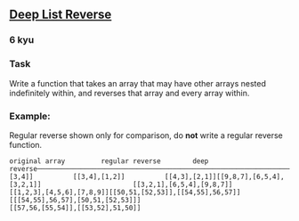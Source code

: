 <h2><a href=https://www.codewars.com/kata/5786f020e55533ebb7000153/train/javascript target="_blank">Deep List Reverse</a></h2><h3>6 kyu</h3><h3 id="task">Task</h3><p>Write a function that takes an array that may have other arrays nested indefinitely within, and reverses that array and every array within.</p><h3 id="example">Example:</h3><p>Regular reverse shown only for comparison, do <strong>not</strong> write a regular reverse function.</p><pre><code class="language-c"><span class="cm-variable">original</span> <span class="cm-variable">array</span>         <span class="cm-variable">regular</span> <span class="cm-variable">reverse</span>        <span class="cm-variable">deep</span> <span class="cm-variable">reverse</span><span class="cm-variable">───────────────────────────────────────────────────────────────────────────────</span>[[<span class="cm-number">1</span>,<span class="cm-number">2</span>],[<span class="cm-number">3</span>,<span class="cm-number">4</span>]]          [[<span class="cm-number">3</span>,<span class="cm-number">4</span>],[<span class="cm-number">1</span>,<span class="cm-number">2</span>]]          [[<span class="cm-number">4</span>,<span class="cm-number">3</span>],[<span class="cm-number">2</span>,<span class="cm-number">1</span>]][[<span class="cm-number">9</span>,<span class="cm-number">8</span>,<span class="cm-number">7</span>],[<span class="cm-number">6</span>,<span class="cm-number">5</span>,<span class="cm-number">4</span>],[<span class="cm-number">3</span>,<span class="cm-number">2</span>,<span class="cm-number">1</span>]]                       [[<span class="cm-number">3</span>,<span class="cm-number">2</span>,<span class="cm-number">1</span>],[<span class="cm-number">6</span>,<span class="cm-number">5</span>,<span class="cm-number">4</span>],[<span class="cm-number">9</span>,<span class="cm-number">8</span>,<span class="cm-number">7</span>]]                                              [[<span class="cm-number">1</span>,<span class="cm-number">2</span>,<span class="cm-number">3</span>],[<span class="cm-number">4</span>,<span class="cm-number">5</span>,<span class="cm-number">6</span>],[<span class="cm-number">7</span>,<span class="cm-number">8</span>,<span class="cm-number">9</span>]][[<span class="cm-number">50</span>,<span class="cm-number">51</span>,[<span class="cm-number">52</span>,<span class="cm-number">53</span>]],[[<span class="cm-number">54</span>,<span class="cm-number">55</span>],<span class="cm-number">56</span>,<span class="cm-number">57</span>]]                       [[[<span class="cm-number">54</span>,<span class="cm-number">55</span>],<span class="cm-number">56</span>,<span class="cm-number">57</span>],[<span class="cm-number">50</span>,<span class="cm-number">51</span>,[<span class="cm-number">52</span>,<span class="cm-number">53</span>]]]                                              [[<span class="cm-number">57</span>,<span class="cm-number">56</span>,[<span class="cm-number">55</span>,<span class="cm-number">54</span>]],[[<span class="cm-number">53</span>,<span class="cm-number">52</span>],<span class="cm-number">51</span>,<span class="cm-number">50</span>]]</code></pre>
